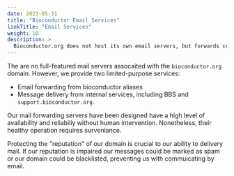```yaml
---
date: 2023-05-31
title: "Bioconductor Email Services"
linkTitle: "Email Services"
weight: 10
description: >
  Bioconductor.org does not host its own email servers, but forwards certain inbound mail to specific distribution lists and processes outbound mail.
---
```

The are no full-featured mail servers assocaited with the `bioconductor.org` domain. However, we provide two limited-purpose services:
- Email forwarding from bioconductor aliases
- Message delivery from internal services, including BBS and `support.bioconductor.org`.

Our mail forwarding servers have been designed have a high level of availability and reliabiliy without human intervention. Nonetheless, their healthy operation requires survenlance.

Protecting the "reputation" of our domain is crucial to our ability to delivery mail. If our reputation is impaired our messages could be marked as spam or our domain could be blacklisted, preventing us with commuicating by email.